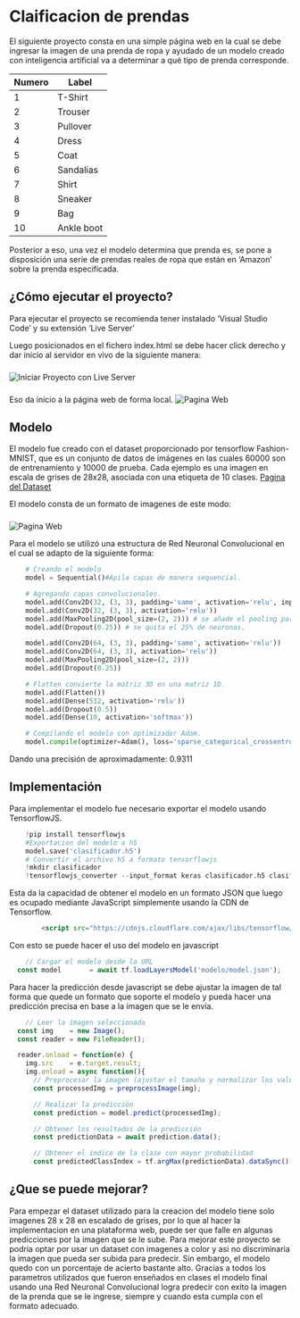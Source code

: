 # Claificacion de prendas
El siguiente proyecto consta en una simple página web en la cual se debe ingresar la imagen de una prenda de ropa y ayudado de un modelo creado con inteligencia artificial va a determinar a qué tipo de prenda corresponde.

| Numero  | Label |
| ------- | ----------- |
| 1 | T-Shirt |
| 2 | Trouser |
| 3 | Pullover |
| 4 | Dress |
| 5 | Coat |
| 6 | Sandalias |
| 7 | Shirt |
| 8 | Sneaker |
| 9 | Bag |
| 10 |Ankle boot |

Posterior a eso, una vez el modelo determina que prenda es, se pone a disposición una serie de prendas reales de ropa que están en ‘Amazon’ sobre la prenda especificada.

## ¿Cómo ejecutar el proyecto?
Para ejecutar el proyecto se recomienda tener instalado ‘Visual Studio Code’ y su extensión ‘Live Server’

Luego posicionados en el fichero index.html se debe hacer click derecho y dar inicio al servidor en vivo de la siguiente manera:
###
![Iniciar Proyecto con Live Server](/IMAGES/LiveServer.jpg)
###

Eso da inicio a la página web de forma local.
![Pagina Web](/IMAGES/mainpage.jpg)

## Modelo
El modelo fue creado con el dataset proporcionado por tensorflow Fashion-MNIST, que es un conjunto de datos de imágenes en las cuales 60000 son de entrenamiento y 10000 de prueba. Cada ejemplo es una imagen en escala de grises de 28x28, asociada con una etiqueta de 10 clases. [Pagina del Dataset](https://www.tensorflow.org/datasets/catalog/fashion_mnist?hl=es-419)

El modelo consta de un formato de imagenes de este modo:
###
![Pagina Web](/IMAGES/imagenesReadme.jpg)

Para el modelo se utilizó una estructura de Red Neuronal Convolucional en el cual se adapto de la siguiente forma:
```python
    # Creando el modelo
    model = Sequential()#Apila capas de manera sequencial.

    # Agregando capas convolucionales.
    model.add(Conv2D(32, (3, 3), padding='same', activation='relu', input_shape=(28,28,1))) #Imagenes en escala de grises de 28x28 pixeles.
    model.add(Conv2D(32, (3, 3), activation='relu'))
    model.add(MaxPooling2D(pool_size=(2, 2))) # se añade el pooling para reducir dimension espacial.
    model.add(Dropout(0.25)) # se quita el 25% de neuronas.

    model.add(Conv2D(64, (3, 3), padding='same', activation='relu'))
    model.add(Conv2D(64, (3, 3), activation='relu'))
    model.add(MaxPooling2D(pool_size=(2, 2)))
    model.add(Dropout(0.25))

    # Flatten convierte la matriz 3D en una matriz 1D.
    model.add(Flatten())
    model.add(Dense(512, activation='relu'))
    model.add(Dropout(0.5))
    model.add(Dense(10, activation='softmax'))

    # Compilando el modelo con optimizador Adam.
    model.compile(optimizer=Adam(), loss='sparse_categorical_crossentropy', metrics=['accuracy'])
```
Dando una precisión de aproximadamente: 0.9311
	
## Implementación 
Para implementar el modelo fue necesario exportar el modelo usando TensorflowJS. 
```python
    !pip install tensorflowjs
    #Exportacion del modelo a h5
    model.save('clasificador.h5')
    # Convertir el archivo h5 a formato tensorflowjs
    !mkdir clasificador
    !tensorflowjs_converter --input_format keras clasificador.h5 clasificador_tfjs
```

Esta da la capacidad de obtener el modelo en un formato JSON que luego es ocupado mediante JavaScript simplemente usando la CDN de Tensorflow.
```html
        <script src="https://cdnjs.cloudflare.com/ajax/libs/tensorflow/4.8.0/tf.min.js" integrity="sha512-qsDd93ZTkmCrFL/ITZpWGd25rZoTDmtinT+DogKY9P4Ofau6I///QNYvshZ+9b1mGGsXoawYocdwUVBFlesyjA==" crossorigin="anonymous" referrerpolicy="no-referrer"></script>
```
Con esto se puede hacer el uso del modelo en javascript
```javascript
    // Cargar el modelo desde la URL
  const model       = await tf.loadLayersModel('modelo/model.json');
```

Para hacer la predicción desde javascript se debe ajustar la imagen de tal forma que quede un formato que soporte el modelo y pueda hacer una predicción precisa en base a la imagen que se le envía.

```javascript
    // Leer la imagen seleccionada
  const img    = new Image();
  const reader = new FileReader();

  reader.onload = function(e) {
    img.src    = e.target.result;
    img.onload = async function(){
      // Preprocesar la imagen (ajustar el tamaño y normalizar los valores)
      const processedImg = preprocessImage(img);

      // Realizar la predicción
      const prediction = model.predict(processedImg);

      // Obtener los resultados de la predicción
      const predictionData = await prediction.data();

      // Obtener el índice de la clase con mayor probabilidad
      const predictedClassIndex = tf.argMax(predictionData).dataSync()[0];
```

## ¿Que se puede mejorar?
Para empezar el dataset utilizado para la creacion del modelo tiene solo imagenes 28 x 28 en escalado de grises, por lo que al hacer la implementacion en una plataforma web, puede ser que falle en algunas predicciones por la imagen que se le sube.
Para mejorar este proyecto se podria optar por usar un dataset con imagenes a color y asi no discriminaria la imagen que pueda ser subida para predecir.
Sin embargo, el modelo quedo con un porcentaje de acierto bastante alto. Gracias a todos los parametros utilizados que fueron enseñados en clases el modelo final usando una Red Neuronal Convolucional logra predecir con exito la imagen de la prenda que se le ingrese, siempre y cuando esta cumpla con el formato adecuado.